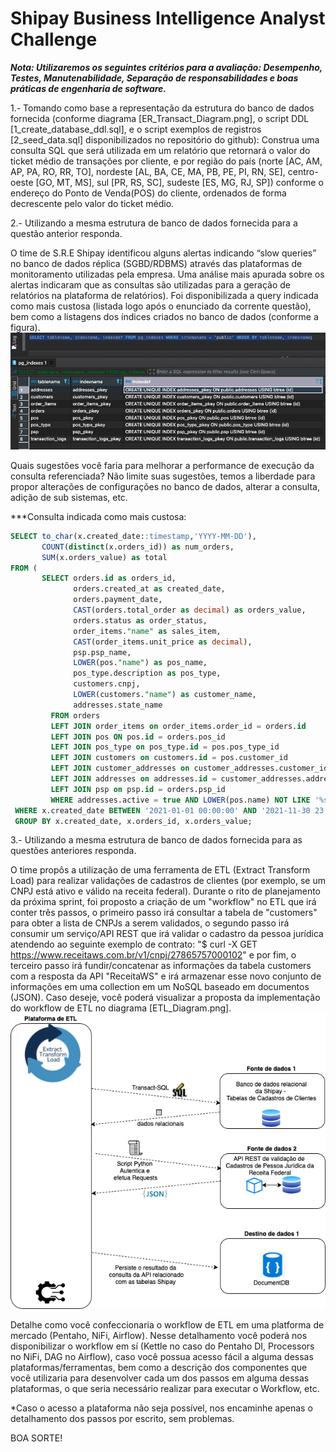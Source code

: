 # Shipay Business Intelligence Analyst Challenge

***Nota: Utilizaremos os seguintes critérios para a avaliação: Desempenho, Testes, Manutenabilidade, Separação de responsabilidades e boas práticas de engenharia de software.***



1.- Tomando como base a representação da estrutura do banco de dados fornecida (conforme diagrama [ER_Transact_Diagram.png], o script DDL [1_create_database_ddl.sql], e o script exemplos de registros [2_seed_data.sql] disponibilizados no repositório do github): Construa uma consulta SQL que será utilizada em um relatório que retornará o valor do ticket médio de transações por cliente, e por região do país (norte [AC, AM, AP, PA, RO, RR, TO], nordeste [AL, BA, CE, MA, PB, PE, PI, RN, SE], centro-oeste [GO, MT, MS], sul [PR, RS, SC], sudeste [ES, MG, RJ, SP]) conforme o endereço do Ponto de Venda(POS) do cliente, ordenados de forma decrescente pelo valor do ticket médio.



2.- Utilizando a mesma estrutura de banco de dados fornecida para a questão anterior responda.

O time de S.R.E Shipay identificou alguns alertas indicando “slow queries” no banco de dados réplica (SGBD/RDBMS) através das plataformas de monitoramento utilizadas pela empresa. 
Uma análise mais apurada sobre os alertas indicaram que as consultas são utilizadas para a geração de relatórios na plataforma de relatórios).
Foi disponibilizada a query indicada como mais custosa (listada logo após o enunciado da corrente questão), bem como a listagens dos índices criados no banco de dados (conforme a figura).
![Query_Check_Indexes](https://github.com/shipay-pag/bi-challenge/blob/master/Query_Check_Indexes.png?raw=true "Query_Check_Indexes")

Quais sugestões você faria para melhorar a performance de execução da consulta referenciada? Não limite suas sugestões, temos a liberdade para propor alterações de configurações no banco de dados, alterar a consulta, adição de sub sistemas, etc. 

***Consulta indicada como mais custosa:

``` sql
SELECT to_char(x.created_date::timestamp,'YYYY-MM-DD'), 
       COUNT(distinct(x.orders_id)) as num_orders, 
       SUM(x.orders_value) as total
FROM (
       SELECT orders.id as orders_id,
              orders.created_at as created_date,  
              orders.payment_date,
              CAST(orders.total_order as decimal) as orders_value, 
              orders.status as order_status,
              order_items."name" as sales_item,
              CAST(order_items.unit_price as decimal),
              psp.psp_name,
              LOWER(pos."name") as pos_name,
              pos_type.description as pos_type,
              customers.cnpj,
              LOWER(customers."name") as customer_name,
              addresses.state_name 
         FROM orders 
         LEFT JOIN order_items on order_items.order_id = orders.id
         LEFT JOIN pos ON pos.id = orders.pos_id
         LEFT JOIN pos_type on pos_type.id = pos.pos_type_id 
         LEFT JOIN customers on customers.id = pos.customer_id
         LEFT JOIN customer_addresses on customer_addresses.customer_id = customers.id
         LEFT JOIN addresses on addresses.id = customer_addresses.address_id
         LEFT JOIN psp on psp.id = orders.psp_id 
         WHERE addresses.active = true AND LOWER(pos.name) NOT LIKE '%shipay%') AS x
 WHERE x.created_date BETWEEN '2021-01-01 00:00:00' AND '2021-11-30 23:59:59'
 GROUP BY x.created_date, x.orders_id, x.orders_value;
 ```
 
 
 
 3.- Utilizando a mesma estrutura de banco de dados fornecida para as questões anteriores responda.
 
 O time propôs a utilização de uma ferramenta de ETL (Extract Transform Load) para realizar validações de cadastros de clientes (por exemplo, se um CNPJ está ativo e válido na receita federal). 
 Durante o rito de planejamento da próxima sprint, foi proposto a criação de um "workflow" no ETL que irá conter três passos, o primeiro passo irá consultar a tabela de "customers" para obter a lista de CNPJs a serem validados, o segundo passo irá consumir um serviço/API REST que irá validar o cadastro da pessoa jurídica atendendo ao seguinte exemplo de contrato: "$ curl -X GET https://www.receitaws.com.br/v1/cnpj/27865757000102" e por fim, o terceiro passo irá fundir/concatenar as informações da tabela customers com a resposta da API "ReceitaWS" e irá armazenar esse novo conjunto de informações em uma collection em um NoSQL baseado em documentos (JSON). Caso deseje, você poderá visualizar a proposta da implementação do workflow de ETL no diagrama [ETL_Diagram.png].
 ![ETL_Diagram](https://github.com/shipay-pag/bi-challenge/blob/master/ETL_Diagram.png "ETL_Diagram")
 
 Detalhe como você confeccionaria o workflow de ETL em uma platforma de mercado (Pentaho, NiFi, Airflow). 
 Nesse detalhamento você poderá nos disponibilizar o workflow em sí (Kettle no caso do Pentaho DI, Processors no NiFi, DAG no Airflow), caso você possua acesso fácil a alguma dessas plataformas/ferramentas, bem como a descrição dos componentes que você utilizaria para desenvolver cada um dos passos em alguma dessas plataformas, o que seria necessário realizar para executar o Workflow, etc.
 
*Caso o acesso a plataforma não seja possível, nos encaminhe apenas o detalhamento dos passos por escrito, sem problemas.



BOA SORTE!
